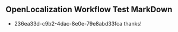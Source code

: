 ## OpenLocalization Workflow Test MarkDown
* 236ea33d-c9b2-4dac-8e0e-79e8abd33fca thanks!

<!--HONumber=Jul16_HO4-->


